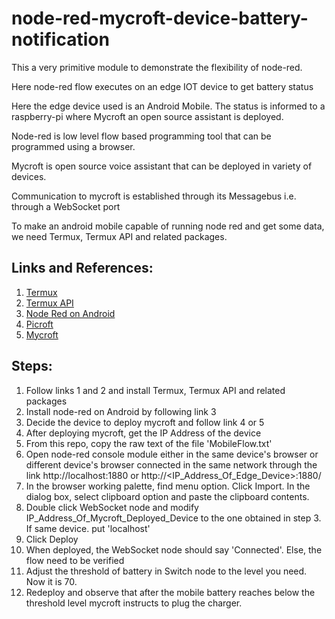 # node-red-mycroft-device-battery-notification 

This a very primitive module to demonstrate the flexibility of node-red. 

Here node-red flow executes on an edge IOT device to get battery status

Here the edge device used is an Android Mobile. The status is informed to a raspberry-pi where Mycroft an open source assistant is deployed.

Node-red is low level flow based programming tool that can be programmed using a browser.

Mycroft is open source voice assistant that can be deployed in variety of devices.

Communication to mycroft is established through its Messagebus i.e. through a WebSocket port

To make an android mobile capable of running node red and get some data, we need Termux, Termux API and related packages.

## Links and References:

1. [Termux](https://termux.com/)
2. [Termux API](https://wiki.termux.com/wiki/Termux:API)
3. [Node Red on Android](https://nodered.org/docs/getting-started/android)
4. [Picroft](https://mycroft-ai.gitbook.io/docs/using-mycroft-ai/get-mycroft/picroft)
5. [Mycroft](https://mycroft.ai/)

## Steps:
1. Follow links 1 and 2 and install Termux, Termux API and related packages
2. Install node-red on Android by following link 3
3. Decide the device to deploy mycroft and follow link 4 or 5 
4. After deploying mycroft, get the IP Address of the device
5. From this repo, copy the raw text of the file 'MobileFlow.txt'
6. Open node-red console module either in the same device's browser or different device's browser connected in the same network through the link http://localhost:1880 or http://<IP_Address_Of_Edge_Device>:1880/
7. In the browser working palette, find menu option. Click Import. In the dialog box, select clipboard option and paste the clipboard contents. 
8. Double click WebSocket node and modify IP_Address_Of_Mycroft_Deployed_Device to the one obtained in step 3. If same device. put 'localhost'
9. Click Deploy
10. When deployed, the WebSocket node should say 'Connected'. Else, the flow need to be verified
11. Adjust the threshold of battery in Switch node to the level you need. Now it is 70.
12. Redeploy and observe that after the mobile battery reaches below the threshold level mycroft instructs to plug the charger.




